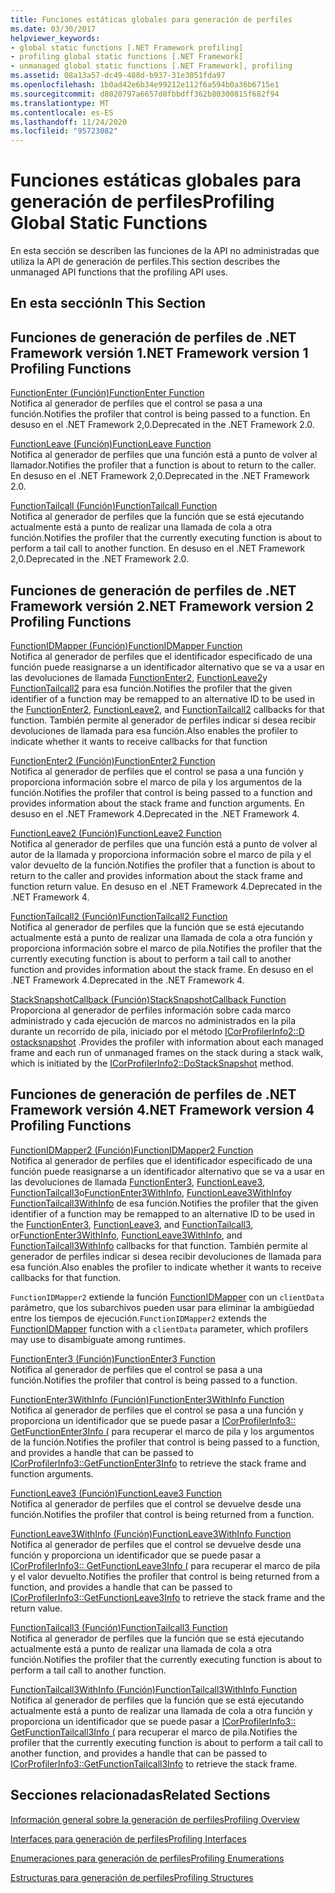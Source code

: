 ```yaml
---
title: Funciones estáticas globales para generación de perfiles
ms.date: 03/30/2017
helpviewer_keywords:
- global static functions [.NET Framework profiling]
- profiling global static functions [.NET Framework]
- unmanaged global static functions [.NET Framework], profiling
ms.assetid: 08a13a57-dc49-488d-b937-31e3051fda97
ms.openlocfilehash: 1b0ad42e6b34e99212e112f6a594b0a36b6715e1
ms.sourcegitcommit: d8020797a6657d0fbbdff362b80300815f682f94
ms.translationtype: MT
ms.contentlocale: es-ES
ms.lasthandoff: 11/24/2020
ms.locfileid: "95723082"
---
```

# <a name="profiling-global-static-functions"></a><span data-ttu-id="f1155-102">Funciones estáticas globales para generación de perfiles</span><span class="sxs-lookup"><span data-stu-id="f1155-102">Profiling Global Static Functions</span></span>

<span data-ttu-id="f1155-103">En esta sección se describen las funciones de la API no administradas que utiliza la API de generación de perfiles.</span><span class="sxs-lookup"><span data-stu-id="f1155-103">This section describes the unmanaged API functions that the profiling API uses.</span></span>  
  
## <a name="in-this-section"></a><span data-ttu-id="f1155-104">En esta sección</span><span class="sxs-lookup"><span data-stu-id="f1155-104">In This Section</span></span>  
  
## <a name="net-framework-version-1-profiling-functions"></a><span data-ttu-id="f1155-105">Funciones de generación de perfiles de .NET Framework versión 1</span><span class="sxs-lookup"><span data-stu-id="f1155-105">.NET Framework version 1 Profiling Functions</span></span>  

 [<span data-ttu-id="f1155-106">FunctionEnter (Función)</span><span class="sxs-lookup"><span data-stu-id="f1155-106">FunctionEnter Function</span></span>](functionenter-function.md)  
 <span data-ttu-id="f1155-107">Notifica al generador de perfiles que el control se pasa a una función.</span><span class="sxs-lookup"><span data-stu-id="f1155-107">Notifies the profiler that control is being passed to a function.</span></span> <span data-ttu-id="f1155-108">En desuso en el .NET Framework 2,0.</span><span class="sxs-lookup"><span data-stu-id="f1155-108">Deprecated in the .NET Framework 2.0.</span></span>  
  
 [<span data-ttu-id="f1155-109">FunctionLeave (Función)</span><span class="sxs-lookup"><span data-stu-id="f1155-109">FunctionLeave Function</span></span>](functionleave-function.md)  
 <span data-ttu-id="f1155-110">Notifica al generador de perfiles que una función está a punto de volver al llamador.</span><span class="sxs-lookup"><span data-stu-id="f1155-110">Notifies the profiler that a function is about to return to the caller.</span></span> <span data-ttu-id="f1155-111">En desuso en el .NET Framework 2,0.</span><span class="sxs-lookup"><span data-stu-id="f1155-111">Deprecated in the .NET Framework 2.0.</span></span>  
  
 [<span data-ttu-id="f1155-112">FunctionTailcall (Función)</span><span class="sxs-lookup"><span data-stu-id="f1155-112">FunctionTailcall Function</span></span>](functiontailcall-function.md)  
 <span data-ttu-id="f1155-113">Notifica al generador de perfiles que la función que se está ejecutando actualmente está a punto de realizar una llamada de cola a otra función.</span><span class="sxs-lookup"><span data-stu-id="f1155-113">Notifies the profiler that the currently executing function is about to perform a tail call to another function.</span></span> <span data-ttu-id="f1155-114">En desuso en el .NET Framework 2,0.</span><span class="sxs-lookup"><span data-stu-id="f1155-114">Deprecated in the .NET Framework 2.0.</span></span>  
  
## <a name="net-framework-version-2-profiling-functions"></a><span data-ttu-id="f1155-115">Funciones de generación de perfiles de .NET Framework versión 2</span><span class="sxs-lookup"><span data-stu-id="f1155-115">.NET Framework version 2 Profiling Functions</span></span>  

 [<span data-ttu-id="f1155-116">FunctionIDMapper (Función)</span><span class="sxs-lookup"><span data-stu-id="f1155-116">FunctionIDMapper Function</span></span>](functionidmapper-function.md)  
 <span data-ttu-id="f1155-117">Notifica al generador de perfiles que el identificador especificado de una función puede reasignarse a un identificador alternativo que se va a usar en las devoluciones de llamada [FunctionEnter2](functionenter2-function.md), [FunctionLeave2](functionleave2-function.md)y [FunctionTailcall2](functiontailcall2-function.md) para esa función.</span><span class="sxs-lookup"><span data-stu-id="f1155-117">Notifies the profiler that the given identifier of a function may be remapped to an alternative ID to be used in the [FunctionEnter2](functionenter2-function.md), [FunctionLeave2](functionleave2-function.md), and [FunctionTailcall2](functiontailcall2-function.md) callbacks for that function.</span></span> <span data-ttu-id="f1155-118">También permite al generador de perfiles indicar si desea recibir devoluciones de llamada para esa función.</span><span class="sxs-lookup"><span data-stu-id="f1155-118">Also enables the profiler to indicate whether it wants to receive callbacks for that function</span></span>  
  
 [<span data-ttu-id="f1155-119">FunctionEnter2 (Función)</span><span class="sxs-lookup"><span data-stu-id="f1155-119">FunctionEnter2 Function</span></span>](functionenter2-function.md)  
 <span data-ttu-id="f1155-120">Notifica al generador de perfiles que el control se pasa a una función y proporciona información sobre el marco de pila y los argumentos de la función.</span><span class="sxs-lookup"><span data-stu-id="f1155-120">Notifies the profiler that control is being passed to a function and provides information about the stack frame and function arguments.</span></span> <span data-ttu-id="f1155-121">En desuso en el .NET Framework 4.</span><span class="sxs-lookup"><span data-stu-id="f1155-121">Deprecated in the .NET Framework 4.</span></span>  
  
 [<span data-ttu-id="f1155-122">FunctionLeave2 (Función)</span><span class="sxs-lookup"><span data-stu-id="f1155-122">FunctionLeave2 Function</span></span>](functionleave2-function.md)  
 <span data-ttu-id="f1155-123">Notifica al generador de perfiles que una función está a punto de volver al autor de la llamada y proporciona información sobre el marco de pila y el valor devuelto de la función.</span><span class="sxs-lookup"><span data-stu-id="f1155-123">Notifies the profiler that a function is about to return to the caller and provides information about the stack frame and function return value.</span></span> <span data-ttu-id="f1155-124">En desuso en el .NET Framework 4.</span><span class="sxs-lookup"><span data-stu-id="f1155-124">Deprecated in the .NET Framework 4.</span></span>  
  
 [<span data-ttu-id="f1155-125">FunctionTailcall2 (Función)</span><span class="sxs-lookup"><span data-stu-id="f1155-125">FunctionTailcall2 Function</span></span>](functiontailcall2-function.md)  
 <span data-ttu-id="f1155-126">Notifica al generador de perfiles que la función que se está ejecutando actualmente está a punto de realizar una llamada de cola a otra función y proporciona información sobre el marco de pila.</span><span class="sxs-lookup"><span data-stu-id="f1155-126">Notifies the profiler that the currently executing function is about to perform a tail call to another function and provides information about the stack frame.</span></span> <span data-ttu-id="f1155-127">En desuso en el .NET Framework 4.</span><span class="sxs-lookup"><span data-stu-id="f1155-127">Deprecated in the .NET Framework 4.</span></span>  
  
 [<span data-ttu-id="f1155-128">StackSnapshotCallback (Función)</span><span class="sxs-lookup"><span data-stu-id="f1155-128">StackSnapshotCallback Function</span></span>](stacksnapshotcallback-function.md)  
 <span data-ttu-id="f1155-129">Proporciona al generador de perfiles información sobre cada marco administrado y cada ejecución de marcos no administrados en la pila durante un recorrido de pila, iniciado por el método [ICorProfilerInfo2::D ostacksnapshot](icorprofilerinfo2-dostacksnapshot-method.md) .</span><span class="sxs-lookup"><span data-stu-id="f1155-129">Provides the profiler with information about each managed frame and each run of unmanaged frames on the stack during a stack walk, which is initiated by the [ICorProfilerInfo2::DoStackSnapshot](icorprofilerinfo2-dostacksnapshot-method.md) method.</span></span>  
  
## <a name="net-framework-version-4-profiling-functions"></a><span data-ttu-id="f1155-130">Funciones de generación de perfiles de .NET Framework versión 4</span><span class="sxs-lookup"><span data-stu-id="f1155-130">.NET Framework version 4 Profiling Functions</span></span>  

 [<span data-ttu-id="f1155-131">FunctionIDMapper2 (Función)</span><span class="sxs-lookup"><span data-stu-id="f1155-131">FunctionIDMapper2 Function</span></span>](functionidmapper2-function.md)  
 <span data-ttu-id="f1155-132">Notifica al generador de perfiles que el identificador especificado de una función puede reasignarse a un identificador alternativo que se va a usar en las devoluciones de llamada [FunctionEnter3](functionenter3-function.md), [FunctionLeave3](functionleave3-function.md), [FunctionTailcall3](functiontailcall3-function.md)o[FunctionEnter3WithInfo](functionenter3withinfo-function.md), [FunctionLeave3WithInfo](functionleave3withinfo-function.md)y [FunctionTailcall3WithInfo](functiontailcall3withinfo-function.md) de esa función.</span><span class="sxs-lookup"><span data-stu-id="f1155-132">Notifies the profiler that the given identifier of a function may be remapped to an alternative ID to be used in the [FunctionEnter3](functionenter3-function.md), [FunctionLeave3](functionleave3-function.md), and [FunctionTailcall3](functiontailcall3-function.md), or[FunctionEnter3WithInfo](functionenter3withinfo-function.md), [FunctionLeave3WithInfo](functionleave3withinfo-function.md), and [FunctionTailcall3WithInfo](functiontailcall3withinfo-function.md) callbacks for that function.</span></span> <span data-ttu-id="f1155-133">También permite al generador de perfiles indicar si desea recibir devoluciones de llamada para esa función.</span><span class="sxs-lookup"><span data-stu-id="f1155-133">Also enables the profiler to indicate whether it wants to receive callbacks for that function.</span></span>  
  
 <span data-ttu-id="f1155-134">`FunctionIDMapper2` extiende la función [FunctionIDMapper](functionidmapper-function.md) con un `clientData` parámetro, que los subarchivos pueden usar para eliminar la ambigüedad entre los tiempos de ejecución.</span><span class="sxs-lookup"><span data-stu-id="f1155-134">`FunctionIDMapper2` extends the [FunctionIDMapper](functionidmapper-function.md) function with a `clientData` parameter, which profilers may use to disambiguate among runtimes.</span></span>  
  
 [<span data-ttu-id="f1155-135">FunctionEnter3 (Función)</span><span class="sxs-lookup"><span data-stu-id="f1155-135">FunctionEnter3 Function</span></span>](functionenter3-function.md)  
 <span data-ttu-id="f1155-136">Notifica al generador de perfiles que el control se pasa a una función.</span><span class="sxs-lookup"><span data-stu-id="f1155-136">Notifies the profiler that control is being passed to a function.</span></span>  
  
 [<span data-ttu-id="f1155-137">FunctionEnter3WithInfo (Función)</span><span class="sxs-lookup"><span data-stu-id="f1155-137">FunctionEnter3WithInfo Function</span></span>](functionenter3withinfo-function.md)  
 <span data-ttu-id="f1155-138">Notifica al generador de perfiles que el control se pasa a una función y proporciona un identificador que se puede pasar a [ICorProfilerInfo3:: GetFunctionEnter3Info (](icorprofilerinfo3-getfunctionenter3info-method.md) para recuperar el marco de pila y los argumentos de la función.</span><span class="sxs-lookup"><span data-stu-id="f1155-138">Notifies the profiler that control is being passed to a function, and provides a handle that can be passed to [ICorProfilerInfo3::GetFunctionEnter3Info](icorprofilerinfo3-getfunctionenter3info-method.md) to retrieve the stack frame and function arguments.</span></span>  
  
 [<span data-ttu-id="f1155-139">FunctionLeave3 (Función)</span><span class="sxs-lookup"><span data-stu-id="f1155-139">FunctionLeave3 Function</span></span>](functionleave3-function.md)  
 <span data-ttu-id="f1155-140">Notifica al generador de perfiles que el control se devuelve desde una función.</span><span class="sxs-lookup"><span data-stu-id="f1155-140">Notifies the profiler that control is being returned from a function.</span></span>  
  
 [<span data-ttu-id="f1155-141">FunctionLeave3WithInfo (Función)</span><span class="sxs-lookup"><span data-stu-id="f1155-141">FunctionLeave3WithInfo Function</span></span>](functionleave3withinfo-function.md)  
 <span data-ttu-id="f1155-142">Notifica al generador de perfiles que el control se devuelve desde una función y proporciona un identificador que se puede pasar a [ICorProfilerInfo3:: GetFunctionLeave3Info (](icorprofilerinfo3-getfunctionleave3info-method.md) para recuperar el marco de pila y el valor devuelto.</span><span class="sxs-lookup"><span data-stu-id="f1155-142">Notifies the profiler that control is being returned from a function, and provides a handle that can be passed to [ICorProfilerInfo3::GetFunctionLeave3Info](icorprofilerinfo3-getfunctionleave3info-method.md) to retrieve the stack frame and the return value.</span></span>  
  
 [<span data-ttu-id="f1155-143">FunctionTailcall3 (Función)</span><span class="sxs-lookup"><span data-stu-id="f1155-143">FunctionTailcall3 Function</span></span>](functiontailcall3-function.md)  
 <span data-ttu-id="f1155-144">Notifica al generador de perfiles que la función que se está ejecutando actualmente está a punto de realizar una llamada de cola a otra función.</span><span class="sxs-lookup"><span data-stu-id="f1155-144">Notifies the profiler that the currently executing function is about to perform a tail call to another function.</span></span>  
  
 [<span data-ttu-id="f1155-145">FunctionTailcall3WithInfo (Función)</span><span class="sxs-lookup"><span data-stu-id="f1155-145">FunctionTailcall3WithInfo Function</span></span>](functiontailcall3withinfo-function.md)  
 <span data-ttu-id="f1155-146">Notifica al generador de perfiles que la función que se está ejecutando actualmente está a punto de realizar una llamada de cola a otra función y proporciona un identificador que se puede pasar a [ICorProfilerInfo3:: GetFunctionTailcall3Info (](icorprofilerinfo3-getfunctiontailcall3info-method.md) para recuperar el marco de pila.</span><span class="sxs-lookup"><span data-stu-id="f1155-146">Notifies the profiler that the currently executing function is about to perform a tail call to another function, and provides a handle that can be passed to [ICorProfilerInfo3::GetFunctionTailcall3Info](icorprofilerinfo3-getfunctiontailcall3info-method.md) to retrieve the stack frame.</span></span>  
  
## <a name="related-sections"></a><span data-ttu-id="f1155-147">Secciones relacionadas</span><span class="sxs-lookup"><span data-stu-id="f1155-147">Related Sections</span></span>  

 [<span data-ttu-id="f1155-148">Información general sobre la generación de perfiles</span><span class="sxs-lookup"><span data-stu-id="f1155-148">Profiling Overview</span></span>](profiling-overview.md)  
  
 [<span data-ttu-id="f1155-149">Interfaces para generación de perfiles</span><span class="sxs-lookup"><span data-stu-id="f1155-149">Profiling Interfaces</span></span>](profiling-interfaces.md)  
  
 [<span data-ttu-id="f1155-150">Enumeraciones para generación de perfiles</span><span class="sxs-lookup"><span data-stu-id="f1155-150">Profiling Enumerations</span></span>](profiling-enumerations.md)  
  
 [<span data-ttu-id="f1155-151">Estructuras para generación de perfiles</span><span class="sxs-lookup"><span data-stu-id="f1155-151">Profiling Structures</span></span>](profiling-structures.md)
